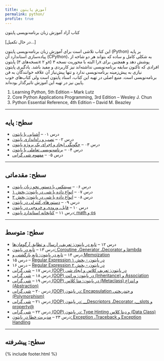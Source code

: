 ```yaml
---
title: آموزش پایتون
permalink: python/
profile: true
---
```

کتاب آزاد آموزش زبان برنامه‌نویسی پایتون

\[در حال تکمیل…\]

این کتاب تلاشی است برای آموزش زبان برنامه‌نویسی پایتون (Python) بر پایه‌ پیاده‌سازی استاندارد آن (CPython)، به شکلی کامل و ساده که بتواند هر دو شاخه از پایتون (نسخه‌های ۳x و ۲x) را البته با محوریت نسخه ۳x پوشش دهد و همچنین برای افرادی که تاکنون سابقه‌ برنامه‌نویسی نداشته‌اند نیز کاربردی و مفید باشد. یادگیری پایتون نیازی به پیش‌زمینه برنامه‌نویسی ندارد و تنها پیش‌نیاز آن علاقه خوانندگان به فن برنامه‌نویسی است. منبع اصلی در تهیه این کتاب، اسناد پایتون است ولی کتاب‌های خوب پایین نیز در تهیه‌ این آموزش تاثیرگذار بوده‌اند.


<ol style="direction:ltr">
<li>Learning Python, 5th Edition – Mark Lutz</li>
<li>Core Python Applications Programming, 3rd Edition – Wesley J. Chun</li>
<li>Python Essential Reference, 4th Edition – David M. Beazley</li>
</ol>


---
سطح: پایه
---
* درس ۰۱ – [آشنایی با پایتون][1]
* درس ۰۲ – [نصب و راه‌اندازی پایتون][2]
* درس ۰۳ – [چگونگی ایجاد و اجرای یک پروژه پایتون][3]
* درس ۰۴ – [برنامه‌نویسی تعاملی با پایتون][4]
* درس ۰۵ – [مفهوم شی گرایی][5]

---
سطح: مقدماتی
---
* درس ۰۶ – [سینتکس یا دستور نحو زبان پایتون][6]
* درس ۰۷ – [انواع داده یا شی در پایتون: بخش ۱][7]
* درس ۰۸ – [انواع داده یا شی در پایتون: بخش ۲][8]
* درس ۰۹ – [دستورهای کنترلی در پایتون][9]
* درس ۱۰ – [فایل، ورودی و خروجی در پایتون][10]
* درس ۱۱ – [کتابخانه استاندارد پایتون: math و os][11]

---
سطح: متوسط
---
* درس ۱۲ – [تابع در پایتون: تعریف، ارسال و تطابق آرگومان‌ها][12]
* درس ۱۳ – [تابع در پایتون: Coroutine ،Generator ،Decorator‌ و lambda][13]
* درس ۱۴ – [تابع در پایتون: تابع بازگشتی و Memoization][14]
* درس ۱۵ – [Regular Expression در پایتون - بخش ۱][15]
* درس ۱۶ – [Regular Expression در پایتون - بخش ۲][16]
* درس ۱۷ – [شی گرایی (OOP) در پایتون: تعریف کلاس و ایجاد شی][17]
* درس ۱۸ – [شی گرایی (OOP) در پایتون: وراثت (Inheritance) و Association][18]
* درس ۱۹ – [شی گرایی (OOP) در پایتون: متا کلاس (Metaclass) و انتزاع (Abstraction)][19]
* درس ۲۰ – [شی گرایی (OOP) در پایتون: Encapsulation و چندریختی (Polymorphism)][20]
* درس ۲۱ – [شی گرایی (OOP) در پایتون: __Descriptors ،Decorator ،__slots و property@][21]
* درس ۲۲ – [شی گرایی (OOP) در پایتون: Type Hinting و دیتا کلاس (Data Class)][22]
* درس ۲۳ – [مدیریت خطا در پایتون: Exception ،Traceback و Exception Handling][23]



---
سطح: پیشرفته
---

[1]: http://coderz.ir/python-tutorial-introduction/
[2]: http://coderz.ir/python-tutorial-installation/
[3]: http://coderz.ir/python-tutorial-create-project/
[4]: http://coderz.ir/python-tutorial-interactive-mode/
[5]: http://coderz.ir/python-tutorial-concept-object-oriented/
[6]: http://coderz.ir/python-tutorial-syntax/
[7]: http://coderz.ir/python-tutorial-object-types-1/
[8]: http://coderz.ir/python-tutorial-object-types-2/
[9]: http://coderz.ir/python-tutorial-control-statements/
[10]: http://www.coderz.ir/python-tutorial-input-output/
[11]: http://www.coderz.ir/python-tutorial-library-math-os-path/
[12]: http://www.coderz.ir/python-tutorial-function/
[13]: http://www.coderz.ir/python-tutorial-function-decorator-generator-yield-coroutine-lambda/
[14]: http://www.coderz.ir/python-tutorial-recursive-memoization/
[15]: http://www.coderz.ir/python-regular-expression/
[16]: http://www.coderz.ir/python-regular-expression-2/
[17]: http://www.coderz.ir/python-tutorial-oop-class-and-object/
[18]: http://www.coderz.ir/python-tutorial-oop-inheritance-mro-association/
[19]: http://www.coderz.ir/python-tutorial-oop-metaclass-abstraction/
[20]: http://www.coderz.ir/python-tutorial-oop-encapsulation-polymorphism/
[21]: http://www.coderz.ir/python-tutorial-oop-slots-descriptors-property/
[22]: http://www.coderz.ir/python-tutorial-oop-type-hinting-data-class/
[23]: http://www.coderz.ir/python-tutorial-error-exception-traceback/

{% include footer.html %}
